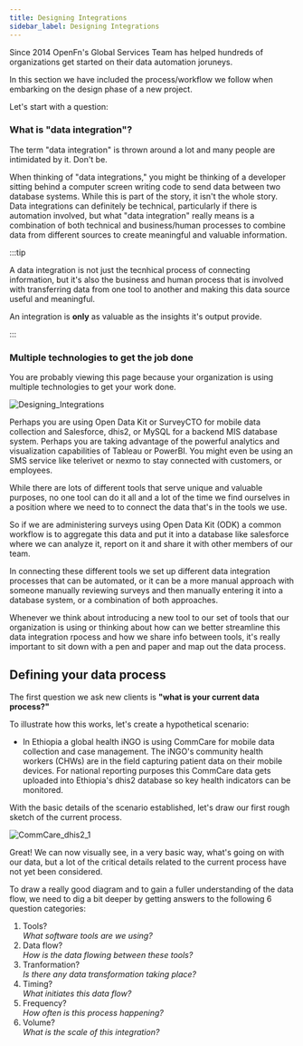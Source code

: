 ```yaml
---
title: Designing Integrations
sidebar_label: Designing Integrations
---
```


Since 2014 OpenFn's Global Services Team has helped hundreds of organizations
get started on their data automation joruneys.

In this section we have included the process/workflow we follow when embarking
on the design phase of a new project.

Let's start with a question:

### What is "data integration"?

The term "data integration" is thrown around a lot and many people are
intimidated by it. Don't be.

When thinking of "data integrations," you might be thinking of a developer
sitting behind a computer screen writing code to send data between two database
systems. While this is part of the story, it isn't the whole story. Data
integrations can definitely be technical, particularly if there is automation
involved, but what "data integration" really means is a combination of both
technical and business/human processes to combine data from different sources to
create meaningful and valuable information.

:::tip

A data integration is not just the tecnhical process of connecting information,
but it's also the business and human process that is involved with transferring
data from one tool to another and making this data source useful and meaningful.

An integration is **only** as valuable as the insights it's output provide.

:::

### Multiple technologies to get the job done

You are probably viewing this page because your organization is using multiple
technologies to get your work done.

![Designing_Integrations](/img/designing_integration1.png)

<!-- source for diagram: https://docs.google.com/presentation/d/1mVwxE7-0-B5NzTII3nCFaTw2DimGDcFlUQhIbwDE2TU/edit?usp=sharing -->

Perhaps you are using Open Data Kit or SurveyCTO for mobile data collection and
Salesforce, dhis2, or MySQL for a backend MIS database system. Perhaps you are
taking advantage of the powerful analytics and visualization capabilities of
Tableau or PowerBI. You might even be using an SMS service like telerivet or
nexmo to stay connected with customers, or employees.

While there are lots of different tools that serve unique and valuable purposes,
no one tool can do it all and a lot of the time we find ourselves in a position
where we need to to connect the data that's in the tools we use.

So if we are administering surveys using Open Data Kit (ODK) a common workflow
is to aggregate this data and put it into a database like salesforce where we
can analyze it, report on it and share it with other members of our team.

In connecting these different tools we set up different data integration
processes that can be automated, or it can be a more manual approach with
someone manually reviewing surveys and then manually entering it into a database
system, or a combination of both approaches.

Whenever we think about introducing a new tool to our set of tools that our
organization is using or thinking about how can we better streamline this data
integration rpocess and how we share info between tools, it's really important
to sit down with a pen and paper and map out the data process.

## Defining your data process

The first question we ask new clients is **"what is your current data
process?"**

To illustrate how this works, let's create a hypothetical scenario:

- In Ethiopia a global health iNGO is using CommCare for mobile data collection
  and case management. The iNGO's community health workers (CHWs) are in the
  field capturing patient data on their mobile devices. For national reporting
  purposes this CommCare data gets uploaded into Ethiopia's dhis2 database so
  key health indicators can be monitored.

With the basic details of the scenario established, let's draw our first rough
sketch of the current process.

![CommCare_dhis2_1](/img/designing_integration2.png)

<!-- source for diagram: https://docs.google.com/presentation/d/1mVwxE7-0-B5NzTII3nCFaTw2DimGDcFlUQhIbwDE2TU/edit?usp=sharing -->

Great! We can now visually see, in a very basic way, what's going on with our
data, but a lot of the critical details related to the current process have not
yet been considered.

To draw a really good diagram and to gain a fuller understanding of the data flow, we need to dig a bit deeper by getting answers to the following 6 question categories:

1. Tools?  
*What software tools are we using?* 
2. Data flow?  
*How is the data flowing between these tools?*  
3. Tranformation?  
*Is there any data transformation taking place?* 
4. Timing?  
*What initiates this data flow?* 
5. Frequency?  
*How often is this process happening?* 
6. Volume?  
*What is the scale of this integration?*

